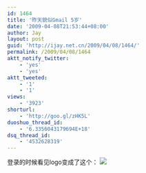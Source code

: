 ```yaml
---
id: 1464
title: '昨天貌似Gmail 5岁'
date: '2009-04-08T21:53:44+08:00'
author: Jay
layout: post
guid: 'http://ijay.net.cn/2009/04/08/1464/'
permalink: /2009/04/08/1464
aktt_notify_twitter:
    - 'yes'
    - 'yes'
aktt_tweeted:
    - '1'
    - '1'
views:
    - '3923'
shorturl:
    - 'http://goo.gl/zHK5L'
duoshuo_thread_id:
    - '6.3356043179694E+18'
dsq_thread_id:
    - '4532628319'
---
```


登录的时候看见logo变成了这个：
<img src="http://jayxu.com/log/wp-content/uploads/2009/04/logo-bday09.gif" />